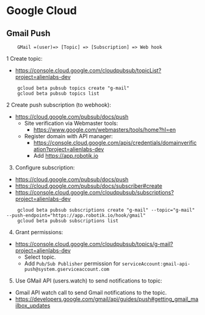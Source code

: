 # Google Cloud

## Gmail Push

~~~~
    GMail =(user)=> [Topic] => [Subscription] => Web hook
~~~~

1 Create topic:
- https://console.cloud.google.com/cloudpubsub/topicList?project=alienlabs-dev

~~~~
    gcloud beta pubsub topics create "g-mail"
    gcloud beta pubsub topics list
~~~~

2 Create push subscription (to webhook):
- https://cloud.google.com/pubsub/docs/push
    - Site verification via Webmaster tools:
        - https://www.google.com/webmasters/tools/home?hl=en
    - Register domain with API manager:
        - https://console.cloud.google.com/apis/credentials/domainverification?project=alienlabs-dev
        - Add https://app.robotik.io
        
3. Configure subscription:
- https://cloud.google.com/pubsub/docs/push
- https://cloud.google.com/pubsub/docs/subscriber#create
- https://console.cloud.google.com/cloudpubsub/subscriptions?project=alienlabs-dev

~~~~
    gcloud beta pubsub subscriptions create "g-mail" --topic="g-mail" --push-endpoint="https://app.robotik.io/hook/gmail"
    gcloud beta pubsub subscriptions list
~~~~

4. Grant permissions:
- https://console.cloud.google.com/cloudpubsub/topics/g-mail?project=alienlabs-dev
    - Select topic.
    - Add `Pub/Sub Publisher` permission for `serviceAccount:gmail-api-push@system.gserviceaccount.com`

5. Use GMail API (users.watch) to send notifications to topic:
- Gmail API watch call to send Gmail notifications to the topic.
- https://developers.google.com/gmail/api/guides/push#getting_gmail_mailbox_updates
